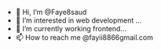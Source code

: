 - 👋 Hi, I’m @Faye8saud
- 👀 I’m interested in  web development ...
- 🌱 I’m currently working frontend...
- 📫 How to reach me @fayii8866gmail.com

